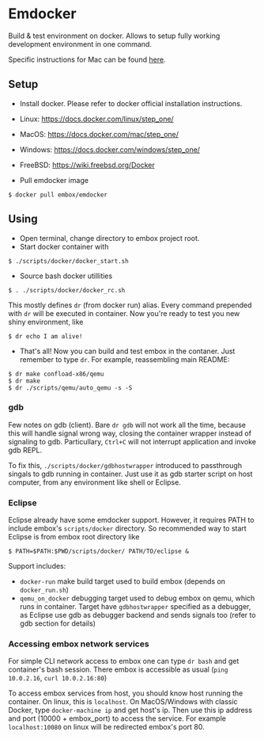 # Emdocker
Build & test environment on docker. Allows to setup fully working development environment in one command.

Specific instructions for Mac can be found [here](Emdocker-on-Mac.md).

## Setup

* Install docker.  Please refer to docker official installation instructions.
 * Linux: https://docs.docker.com/linux/step_one/
 * MacOS: https://docs.docker.com/mac/step_one/
 * Windows: https://docs.docker.com/windows/step_one/
 * FreeBSD: https://wiki.freebsd.org/Docker

* Pull emdocker image
```
$ docker pull embox/emdocker
```

## Using

* Open terminal, change directory to embox project root.
* Start docker container with
```
$ ./scripts/docker/docker_start.sh
```
* Source bash docker utillities
```
$ . ./scripts/docker/docker_rc.sh
```
This mostly defines `dr` (from docker run) alias. Every command prepended with `dr` will be executed in container. Now you're ready to test you new shiny environment, like
```
$ dr echo I am alive!
```
* That's all! Now you can build and test embox in the contaner. Just remember to type `dr`. For example, reassembling main README:
```
$ dr make confload-x86/qemu
$ dr make
$ dr ./scripts/qemu/auto_qemu -s -S
```
### gdb
Few notes on gdb (client). Bare `dr gdb` will not work all the time, because this will handle signal wrong way, closing the container wrapper instead of signaling to gdb. Particullary, `Ctrl+C` will not interrupt application and invoke gdb REPL.

To fix this, `./scripts/docker/gdbhostwrapper` introduced to passthrough singals to gdb running in container. Just use it as gdb starter script on host computer, from any environment like shell or Eclipse.

### Eclipse

Eclipse already have some emdocker support. However, it requires PATH to include embox's `scripts/docker` directory. So recommended way to start Eclipse is from embox root directory like
```
$ PATH=$PATH:$PWD/scripts/docker/ PATH/TO/eclipse &
```

Support includes:

* `docker-run` make build target used to build embox (depends on  `docker_run.sh`)
* `qemu_on_docker` debugging target used to debug embox on qemu, which runs in container. Target have `gdbhostwrapper` specified as a debugger, as Eclipse use gdb as debugger backend and sends signals too (refer to gdb section for details)

### Accessing embox network services

For simple CLI network access to embox one can type `dr bash` and get container's bash session. There embox is accessible as usual (`ping 10.0.2.16`, `curl 10.0.2.16:80`)

To access embox services from host, you should know host running the container. On linux, this is `localhost`. On MacOS/Windows with classic Docker, type `docker-machine ip` and get host's ip. Then use this ip address and port (10000 + embox_port) to access the service. For example `localhost:10080` on linux will be redirected embox's port 80.
